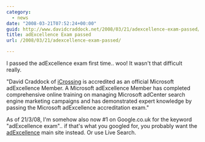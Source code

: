```yaml
---
category:
  - news
date: "2008-03-21T07:52:24+00:00"
guid: http://www.davidcraddock.net/2008/03/21/adexcellence-exam-passed/
title: adExcellence Exam passed
url: /2008/03/21/adexcellence-exam-passed/

---
```

I passed the adExcellence exam first time.. woo! It wasn't that difficult really.

"David Craddock of [iCrossing](http://www.icrossing.co.uk/what-we-do/paid-search/) is accredited as an official Microsoft adExcellence Member. A Microsoft adExcellence Member has completed comprehensive online training on managing Microsoft adCenter search engine marketing campaigns and has demonstrated expert knowledge by passing the Microsoft adExcellence accreditation exam."

As of 21/3/08, I'm somehow also now #1 on Google.co.uk for the keyword "adExcellence exam".. if that's what you googled for, you probably want the [adExcellence](http://www.adexcellence.com) main site instead. Or use Live Search.
